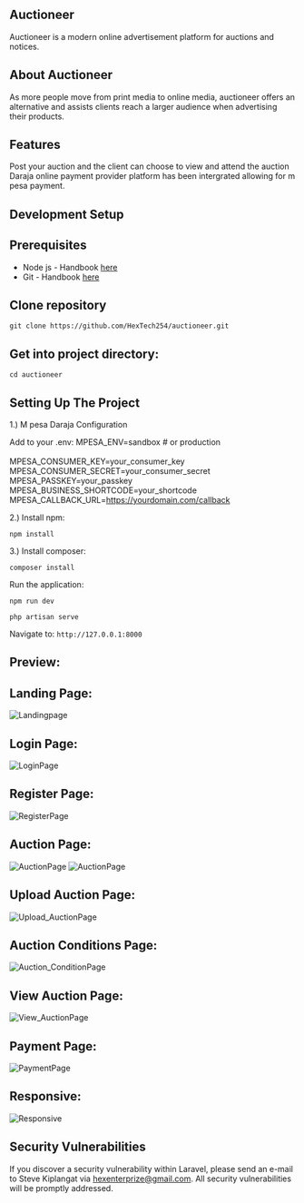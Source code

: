 ## Auctioneer

Auctioneer is a modern online advertisement platform for auctions and notices. 

## About Auctioneer

As more people move from print media to online media, auctioneer offers an alternative and assists clients reach a larger audience when advertising their products.

## Features

Post your auction and the client can choose to view and attend the auction
Daraja online payment provider platform has been intergrated allowing for m pesa payment.

## Development Setup

## Prerequisites

- Node js - Handbook [here](https://nodejs.org/en/)
- Git - Handbook [here](https://git-scm.com/)

## Clone repository

```
git clone https://github.com/HexTech254/auctioneer.git
```

## Get into project directory:

```
cd auctioneer
```

## Setting Up The Project

1.) M pesa Daraja Configuration

Add to your .env:
MPESA_ENV=sandbox # or production</br>  
MPESA_CONSUMER_KEY=your_consumer_key</br>
MPESA_CONSUMER_SECRET=your_consumer_secret</br>
MPESA_PASSKEY=your_passkey</br>
MPESA_BUSINESS_SHORTCODE=your_shortcode</br>
MPESA_CALLBACK_URL=https://yourdomain.com/callback</br>

2.) Install npm:

```
npm install 
```

3.) Install composer:

```
composer install 
```

Run the application:

```
npm run dev
```
```
php artisan serve 
```
Navigate to: `http://127.0.0.1:8000`

## Preview:
## Landing Page:
![Landingpage](https://github.com/HexTech254/auctioneer/blob/main/storage/images/landing%20page.png)
## Login Page:
![LoginPage](https://github.com/HexTech254/auctioneer/blob/main/storage/images/login_page.png)
## Register Page:
![RegisterPage](https://github.com/HexTech254/auctioneer/blob/main/storage/images/registration_page.png)
## Auction Page:
![AuctionPage](https://github.com/HexTech254/auctioneer/blob/main/storage/images/auction_page.png)
![AuctionPage](https://github.com/HexTech254/auctioneer/blob/main/storage/images/auction_page1.png)
## Upload Auction Page:
![Upload_AuctionPage](https://github.com/HexTech254/auctioneer/blob/main/storage/images/upload_auction_page.png)
## Auction Conditions Page:
![Auction_ConditionPage](https://github.com/HexTech254/auctioneer/blob/main/storage/images/auction_conditions.png)
## View Auction Page:
![View_AuctionPage](https://github.com/HexTech254/auctioneer/blob/main/storage/images/view_auction.png)
## Payment Page:
![PaymentPage](https://github.com/HexTech254/auctioneer/blob/main/storage/images/payment_form.png)
## Responsive:
![Responsive](https://github.com/HexTech254/auctioneer/blob/main/storage/images/responsive.png)

## Security Vulnerabilities

If you discover a security vulnerability within Laravel, please send an e-mail to Steve Kiplangat via hexenterprize@gmail.com. All security vulnerabilities will be promptly addressed.
